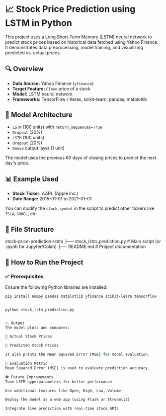 # 📈 Stock Price Prediction using LSTM in Python

This project uses a Long Short-Term Memory (LSTM) neural network to predict stock prices based on historical data fetched using Yahoo Finance. It demonstrates data preprocessing, model training, and visualizing predicted vs. actual prices.

## 🔍 Overview

- **Data Source:** Yahoo Finance (`yfinance`)
- **Target Feature:** `Close` price of a stock
- **Model:** LSTM neural network
- **Frameworks:** TensorFlow / Keras, scikit-learn, pandas, matplotlib

## 🧠 Model Architecture

- `LSTM` (100 units) with `return_sequences=True`
- `Dropout` (20%)
- `LSTM` (100 units)
- `Dropout` (20%)
- `Dense` output layer (1 unit)

The model uses the previous 60 days of closing prices to predict the next day's price.

## 📊 Example Used

- **Stock Ticker:** AAPL (Apple Inc.)
- **Date Range:** 2015-01-01 to 2021-01-01

You can modify the `stock_symbol` in the script to predict other tickers like `TSLA`, `GOOGL`, etc.

## 📁 File Structure

stock-price-prediction-lstm/
├── stock_lstm_prediction.py # Main script (or .ipynb for Jupyter/Colab)
├── README.md # Project documentation


## 🚀 How to Run the Project

### ✅ Prerequisites

Ensure the following Python libraries are installed:

```bash
pip install numpy pandas matplotlib yfinance scikit-learn tensorflow


python stock_lstm_prediction.py


📉 Output
The model plots and compares:

🔴 Actual Stock Prices

🔵 Predicted Stock Prices

It also prints the Mean Squared Error (MSE) for model evaluation.

🧪 Evaluation Metric
Mean Squared Error (MSE) is used to evaluate prediction accuracy.

🛠 Future Improvements
Tune LSTM hyperparameters for better performance

Use additional features like Open, High, Low, Volume

Deploy the model as a web app (using Flask or Streamlit)

Integrate live prediction with real-time stock APIs

